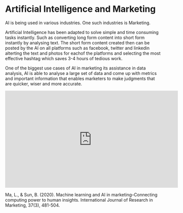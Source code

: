 # Artificial Intelligence and Marketing


AI is being used in various industries. One such industries is Marketing. 

Artificial Intelligence has been adapted to solve simple and time consuming tasks instantly. Such as converting long form content into short form instantly by analysing text. 
The short form content  created then can be posted by the AI on all platforms such as facebook, twitter and linkedin alterting the text and photos for eachof the platforms and selecting the most effective hashtag which saves 3-4 hours of tedious work. 

One of the biggest use cases of AI in marketing its assistance in data analysis, AI is able to analyse a large set of data and come up with metrics and important information that enables marketers to make judgments that are quicker, wiser and more accurate.


<iframe width="560" height="315" src="https://www.youtube.com/embed/6XfvBb2L01Q" title="YouTube video player" frameborder="0" allow="accelerometer; autoplay; clipboard-write; encrypted-media; gyroscope; picture-in-picture" allowfullscreen></iframe>

Ma, L., & Sun, B. (2020). Machine learning and AI in marketing–Connecting computing power to human insights. International Journal of Research in Marketing, 37(3), 481-504.

